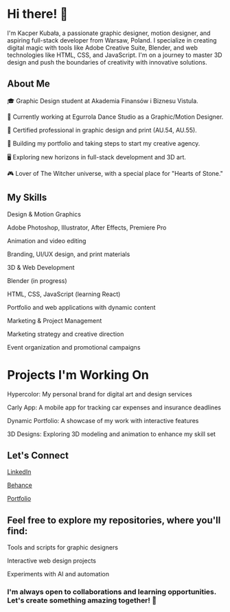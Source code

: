 <h1>Hi there! 👋</h1>

I'm Kacper Kubała, a passionate graphic designer, motion designer, and aspiring full-stack developer from Warsaw, Poland. I specialize in creating digital magic with tools like Adobe Creative Suite, Blender, and web technologies like HTML, CSS, and JavaScript. I'm on a journey to master 3D design and push the boundaries of creativity with innovative solutions.

<h2>About Me</h2>

🎓 Graphic Design student at Akademia Finansów i Biznesu Vistula.

💼 Currently working at Egurrola Dance Studio as a Graphic/Motion Designer.

🎨 Certified professional in graphic design and print (AU.54, AU.55).

🚀 Building my portfolio and taking steps to start my creative agency.

🖥 Exploring new horizons in full-stack development and 3D art.

🎮 Lover of The Witcher universe, with a special place for "Hearts of Stone."

<h2>My Skills</h2>

Design & Motion Graphics

Adobe Photoshop, Illustrator, After Effects, Premiere Pro

Animation and video editing

Branding, UI/UX design, and print materials

3D & Web Development

Blender (in progress)

HTML, CSS, JavaScript (learning React)

Portfolio and web applications with dynamic content

Marketing & Project Management

Marketing strategy and creative direction

Event organization and promotional campaigns

<h1>Projects I'm Working On</h1>

Hypercolor: My personal brand for digital art and design services

Carly App: A mobile app for tracking car expenses and insurance deadlines

Dynamic Portfolio: A showcase of my work with interactive features

3D Designs: Exploring 3D modeling and animation to enhance my skill set

<h2>Let's Connect</h2>

<a href="https://www.linkedin.com/in/kacper-kubala/">LinkedIn</a>

<a href="https://www.behance.net/kacperkubala">Behance</a>

<a href="https://hypercolor.pl/">Portfolio</a>

<h2>Feel free to explore my repositories, where you'll find:</h2>

Tools and scripts for graphic designers

Interactive web design projects

Experiments with AI and automation

<h3>I'm always open to collaborations and learning opportunities. Let's create something amazing together! 🌟</h3>
